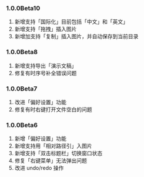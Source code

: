 ### 1.0.0Beta10
1. 新增支持「国际化」目前包括「中文」和「英文」
2. 新增支持「拖拽」插入图片
3. 新增加支持「复制」插入图片，并自动保存到当前目录

### 1.0.0Beta8
1. 新增支持导出「演示文稿」
2. 修复有时序号补全错误问题

### 1.0.0Beta7
1. 改进「偏好设置」功能
2. 修复有时右键打开文件空白的问题

### 1.0.0Beta6
1. 新增「偏好设置」功能
2. 新增支持用「相对路径引」入图片
3. 新增支持「双击标题栏」切换窗口状态
4. 修复「右键菜单」无法弹出问题
5. 改进 undo/redo 操作